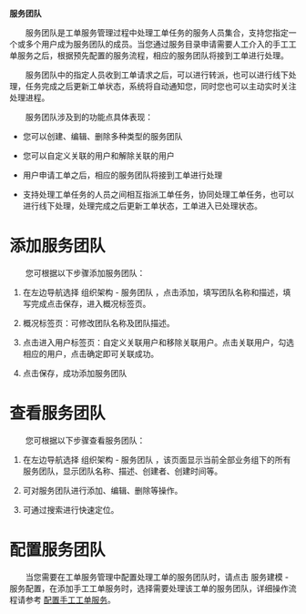 **服务团队**

　　服务团队是工单服务管理过程中处理工单任务的服务人员集合，支持您指定一个或多个用户成为服务团队的成员。当您通过服务目录申请需要人工介入的手工工单服务之后，根据预先配置的服务流程，相应的服务团队将接到工单进行处理。

　　服务团队中的指定人员收到工单请求之后，可以进行转派，也可以进行线下处理，任务完成之后更新工单状态，系统将自动通知您，同时您也可以主动实时关注处理进程。

　　服务团队涉及到的功能点具体表现：

  -   您可以创建、编辑、删除多种类型的服务团队   

  -   您可以自定义关联的用户和解除关联的用户

  -   用户申请工单之后，相应的服务团队将接到工单进行处理

  -   支持处理工单任务的人员之间相互指派工单任务，协同处理工单任务，也可以进行线下处理，处理完成之后更新工单状态，工单进入已处理状态。

# 添加服务团队

　　您可根据以下步骤添加服务团队：

  1.  在左边导航选择 组织架构 - 服务团队 ，点击添加，填写团队名称和描述，填写完成点击保存，进入概况标签页。

  2.  概况标签页：可修改团队名称及团队描述。

  3.  点击进入用户标签页：自定义关联用户和移除关联用户。点击关联用户，勾选相应的用户，点击确定即可关联成功。

  4.  点击保存，成功添加服务团队

# 查看服务团队

　　您可根据以下步骤查看服务团队：

  1.   在左边导航选择 组织架构 - 服务团队 ，该页面显示当前全部业务组下的所有服务团队，显示团队名称、描述、创建者、创建时间等。

  2.   可对服务团队进行添加、编辑、删除等操作。

  3.   可通过搜索进行快速定位。

# 配置服务团队

　　当您需要在工单服务管理中配置处理工单的服务团队时，请点击 服务建模 - 服务配置，在添加手工工单服务时，选择需要处理该工单的服务团队，详细操作流程请参考 [配置手工工单服务](https://cloudchef.github.io/doc/AdminDoc/05服务建模/服务配置.html#配置手工工单服务)。


